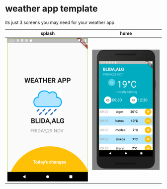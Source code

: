 # weather app template

its just 3 screens you may need for your weather app

|splash|home|
|:------------:|:------------:|
![spash](readme_assets/splash.png)|![home](readme_assets/home.PNG)|
